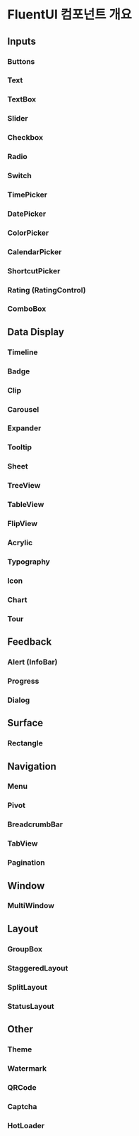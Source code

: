 # FluentUI 컴포넌트 개요

## Inputs
### Buttons
### Text
### TextBox
### Slider
### Checkbox
### Radio
### Switch
### TimePicker
### DatePicker
### ColorPicker
### CalendarPicker
### ShortcutPicker
### Rating (RatingControl)
### ComboBox

## Data Display
### Timeline
### Badge
### Clip
### Carousel
### Expander
### Tooltip
### Sheet
### TreeView
### TableView
### FlipView
### Acrylic
### Typography
### Icon
### Chart
### Tour


## Feedback
### Alert (InfoBar)
### Progress
### Dialog


## Surface
### Rectangle

## Navigation
### Menu
### Pivot
### BreadcrumbBar
### TabView
### Pagination

## Window
### MultiWindow

## Layout
### GroupBox
### StaggeredLayout
### SplitLayout
### StatusLayout

## Other
### Theme
### Watermark
### QRCode
### Captcha
### HotLoader

